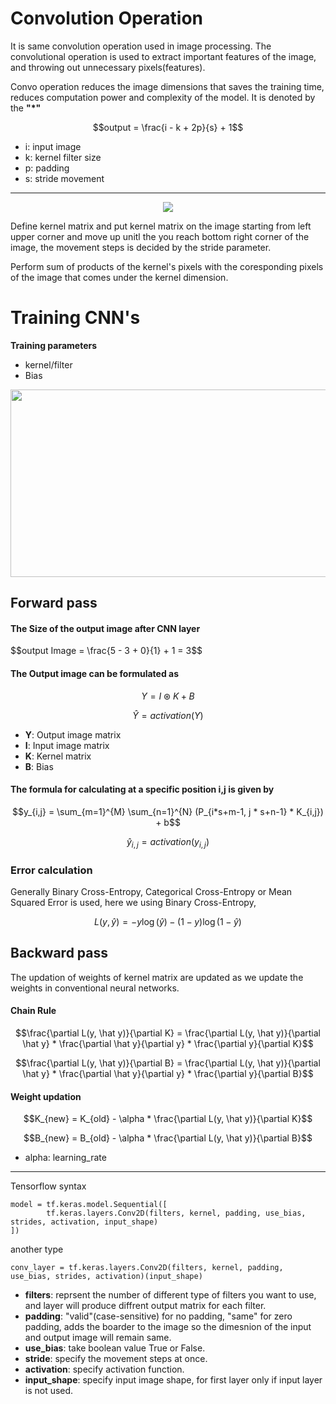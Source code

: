 # Convolution Operation

It is same convolution operation used in image processing. The convolutional operation is used to extract important features of the image, and throwing out unnecessary pixels(features). 

Convo operation reduces the image dimensions that saves the training time, reduces computation power and complexity of the model. It is denoted by the **"*"**

$$output = \frac{i - k + 2p}{s} + 1$$

* i: input image
* k: kernel filter size
* p: padding
* s: stride movement

---

<p align="center">
  <img src="https://pengfeinie.github.io/images/image-20211017144936783.png" height="" width="" />
</p>


Define kernel matrix and put kernel matrix on the image starting from left upper corner and move up unitl the you reach bottom right corner of the image, the movement steps is decided by the stride parameter.

Perform sum of products of the kernel's pixels with the coresponding pixels of the image that comes under the kernel dimension.

# Training CNN's

**Training parameters**
* kernel/filter
* Bias


<p align="center">
  <img src="https://private-user-images.githubusercontent.com/100432854/285638386-9218dde1-6bc7-40db-96fd-63f8918f8b24.jpg?jwt=eyJhbGciOiJIUzI1NiIsInR5cCI6IkpXVCJ9.eyJpc3MiOiJnaXRodWIuY29tIiwiYXVkIjoicmF3LmdpdGh1YnVzZXJjb250ZW50LmNvbSIsImtleSI6ImtleTEiLCJleHAiOjE3MDA5ODc4NjksIm5iZiI6MTcwMDk4NzU2OSwicGF0aCI6Ii8xMDA0MzI4NTQvMjg1NjM4Mzg2LTkyMThkZGUxLTZiYzctNDBkYi05NmZkLTYzZjg5MThmOGIyNC5qcGc_WC1BbXotQWxnb3JpdGhtPUFXUzQtSE1BQy1TSEEyNTYmWC1BbXotQ3JlZGVudGlhbD1BS0lBSVdOSllBWDRDU1ZFSDUzQSUyRjIwMjMxMTI2JTJGdXMtZWFzdC0xJTJGczMlMkZhd3M0X3JlcXVlc3QmWC1BbXotRGF0ZT0yMDIzMTEyNlQwODMyNDlaJlgtQW16LUV4cGlyZXM9MzAwJlgtQW16LVNpZ25hdHVyZT1iNDE2YzY1MTFiNzFjYWVhM2Q5OTdmN2RhODM4NzQ5MzQ1MGM5N2NhYjEwMzc2YzhjNWQwNmViNGRkNWYwYTZiJlgtQW16LVNpZ25lZEhlYWRlcnM9aG9zdCZhY3Rvcl9pZD0wJmtleV9pZD0wJnJlcG9faWQ9MCJ9.YQ93wvkDqfV4MLmel2BcSpiWfuTuT69GAuAdvL9RAg8" height="300" width="600"/>
</p>

## Forward pass

#### The Size of the output image after CNN layer
<p>
$$output Image = \frac{5 - 3 + 0}{1} + 1 = 3$$  
</p>

#### The Output image can be formulated as
  
  $$Y = I \circledast K + B$$
  
  $$\hat{Y} = activation(Y)$$

* **Y**: Output image matrix
* **I**: Input image matrix
* **K**: Kernel matrix
* **B**: Bias

#### The formula for calculating at a specific position i,j is given by

  $$y_{i,j} = \sum_{m=1}^{M} \sum_{n=1}^{N} (P_{i*s+m-1, j * s+n-1} * K_{i,j}) + b$$
  
  $$\hat y_{i,j} = activation(y_{i,j})$$

### Error calculation

Generally Binary Cross-Entropy, Categorical Cross-Entropy or Mean Squared Error is used, here we using Binary Cross-Entropy,

$$L(y, \hat{y}) = - y \log(\hat y) - (1-y)\log(1-\hat y)$$


## Backward pass

The updation of weights of kernel matrix are updated as we update the weights in conventional neural networks.

#### Chain Rule

$$\frac{\partial L(y, \hat y)}{\partial K} = \frac{\partial L(y, \hat y)}{\partial \hat y} * \frac{\partial \hat y}{\partial y} * \frac{\partial y}{\partial K}$$

$$\frac{\partial L(y, \hat y)}{\partial B} = \frac{\partial L(y, \hat y)}{\partial \hat y} * \frac{\partial \hat y}{\partial y} * \frac{\partial y}{\partial B}$$

#### Weight updation

$$K_{new} = K_{old} - \alpha * \frac{\partial L(y, \hat y)}{\partial K}$$

$$B_{new} = B_{old} - \alpha * \frac{\partial L(y, \hat y)}{\partial B}$$

* alpha: learning_rate

---

Tensorflow syntax

    model = tf.keras.model.Sequential([
            tf.keras.layers.Conv2D(filters, kernel, padding, use_bias, strides, activation, input_shape)
    ])


another type

    conv_layer = tf.keras.layers.Conv2D(filters, kernel, padding, use_bias, strides, activation)(input_shape)


* **filters**: reprsent the number of different type of filters you want to use, and layer will produce diffrent output matrix for each filter.
* **padding**: "valid"(case-sensitive) for no padding, "same" for zero padding, adds the boarder to the image so the dimesnion of the input and output image will remain same.
* **use_bias**: take boolean value True or False.
* **stride**: specify the movement steps at once.
* **activation**: specify activation function.
* **input_shape**: specify input image shape, for first layer only if input layer is not used.
